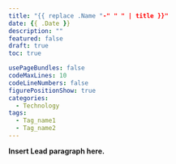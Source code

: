 ```yaml
---
title: "{{ replace .Name "-" " " | title }}" 
date: {{ .Date }} 
description: ""
featured: false
draft: true
toc: true 

usePageBundles: false 
codeMaxLines: 10 
codeLineNumbers: false 
figurePositionShow: true 
categories:
  - Technology
tags:
  - Tag_name1
  - Tag_name2
---
```


**Insert Lead paragraph here.**

